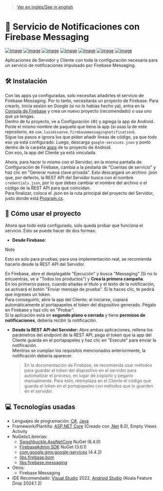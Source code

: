 > [Ver en inglés/See in english](https://github.com/LuisMiSanVe/FirebaseMessagingNotification/tree/main)
# 📲 Servicio de Notificaciones con Firebase Messaging
[![image](https://img.shields.io/badge/C%23-239120?style=for-the-badge&logo=csharp&logoColor=white)](https://dotnet.microsoft.com/en-us/languages/csharp)
[![image](https://img.shields.io/badge/java-%23ED8B00.svg?style=for-the-badge&logo=openjdk&logoColor=white)](https://www.java.com/)
[![image](https://img.shields.io/badge/.NET-512BD4?style=for-the-badge&logo=dotnet&logoColor=white)](https://dotnet.microsoft.com/en-us/learn/dotnet/what-is-dotnet)
[![image](https://img.shields.io/badge/Swagger-85EA2D?style=for-the-badge&logo=Swagger&logoColor=white)](https://github.com/domaindrivendev/Swashbuckle.AspNetCore)
[![image](https://img.shields.io/badge/firebase-ffca28?style=for-the-badge&logo=firebase&logoColor=black)](https://console.firebase.google.com/)
[![image](https://img.shields.io/badge/Visual_Studio-5C2D91?style=for-the-badge&logo=visual%20studio&logoColor=white)](https://visualstudio.microsoft.com/)
[![image](https://img.shields.io/badge/Android_Studio-3DDC84?style=for-the-badge&logo=android-studio&logoColor=white)](https://developer.android.com/studio)

Aplicaciones de Servidor y Cliente con toda la configuración necesaria para un servicio de notificaciones impulsado por Firebase Messaging.

## 🛠️ Instalación
Con las apps ya configuradas, solo necesitas añadirles el servicio de Firebase Messaging. Por lo tanto, necesitarás un proyecto de Firebase.
Para crearlo, inicia sesión en Google (si no lo habías hecho ya), entra en la [Consola de Firebase](https://console.firebase.google.com/) y crea un nuevo proyecto (recomendado) o usa uno que ya tengas.  
Dentro de tu proyecto, ve a Configuración (⚙️) y agrega la app de Android. Ponle el mismo nombre de paquete que tiene la app (si usas la de este repositorio, es `com.luismisanve.firebasemessagingnotification`).  
Sigue los pasos e ignora los que piden añadir líneas de código, ya que todo eso ya está configurado.
Luego, descarga `google-services.json` y ponlo dentro de la carpeta [apps](https://github.com/LuisMiSanVe/FirebaseMessagingNotification/tree/main/FirebaseMessagingNotification/app) de tu proyecto de Android.  
Con eso, la app del Cliente ya está vinculada.

Ahora, para hacer lo mismo con el Servidor, en la misma pantalla de Configuración de Firebase, cambia a la pestaña de "Cuentas de servicio" y haz clic en "Generar nueva clave privada". Esto descargará un archivo .json que, por defecto, la REST API del Servidor busca con el nombre `credentials.json`, por lo que debes cambiar el nombre del archivo o el código de la REST API para que coincidan.  
Para finalizar, coloca el .json en la ruta principal del proyecto del Servidor, justo donde está [Program.cs](https://github.com/LuisMiSanVe/FirebaseMessagingNotification/tree/main/FirebaseMessagingNotificationServer).

## 🚀 Cómo usar el proyecto
Ahora que todo está configurado, solo queda probar que funciona el servicio. Esto se puede hacer de dos formas:

- **Desde Firebase:**
> [!NOTE]
> Esto es solo para pruebas; para una implementación real, se recomienda hacerlo desde la REST API del Servidor.

  En Firebase, abre el desplegable "Ejecución" y busca "Messaging" (Si no lo encuentras, ve a "Todos los productos") y **Crea la primera campaña**.  
  En los primeros pasos, cuando añadas el título y el texto de la notificación, se activará el botón "Enviar mensaje de prueba". Si le haces clic, te pedirá que ingreses un token.  
  Para conseguirlo, abre la app del Cliente; al iniciarse, copiará automáticamente al portapapeles el token del dispositivo generado. Pégalo en Firebase y haz clic en "Probar".  
  Si la aplicación está en **segundo plano o cerrada** y tiene **permisos de notificaciones**, debería recibir la notificación.

- **Desde la REST API del Servidor:**
  Abre ambas aplicaciones, rellena los parámetros del endpoint de la REST API, pega el token que la app del Cliente guarda en el portapapeles y haz clic en "Execute" para enviar la notificación.  
  Mientras se cumplan los requisitos mencionados anteriormente, la notificación debería aparecer.  
  > En la documentación de Firebase, se recomienda usar métodos para guardar el token del dispositivo en el servidor para automatizar el proceso, en lugar de copiarlo y pegarlo manualmente. Para esto, reemplaza en el Cliente el código que guarda el token en el portapapeles con métodos que lo guarden en el servidor.

## 💻 Tecnologías usadas
- Lenguajes de programación: [C#](https://dotnet.microsoft.com/es-es/languages/csharp), [Java](https://www.java.com/)
- Framework/Plantilla: [ASP.NET Core](https://dotnet.microsoft.com/es-es/apps/aspnet) (Creado con [.Net](https://dotnet.microsoft.com/es-es/learn/dotnet/what-is-dotnet) 8.0), Empty Views Activity
- NuGets/Librerías:
  - [Swashbuckle.AspNetCore](https://github.com/domaindrivendev/Swashbuckle.AspNetCore) NuGet (6.4.0)
  - [FirebaseAdmin SDK](https://www.nuget.org/packages/FirebaseAdmin) NuGet (3.0.1)
  - [com.google.gms:google-services](https://developers.google.com/android/guides/google-services-plugin) (4.4.2)
  - [libs.firebase.bom](https://firebase.google.com/docs/android/learn-more)
  - [libs.firebase.messaging](https://firebase.google.com/docs/cloud-messaging)
- Otros:
  - Firebase Messaging
- IDE Recomendado: [Visual Studio](https://visualstudio.microsoft.com/) 2022, [Android Studio](https://developer.android.com/studio) (Koala Feature Drop 2024.1.2)
